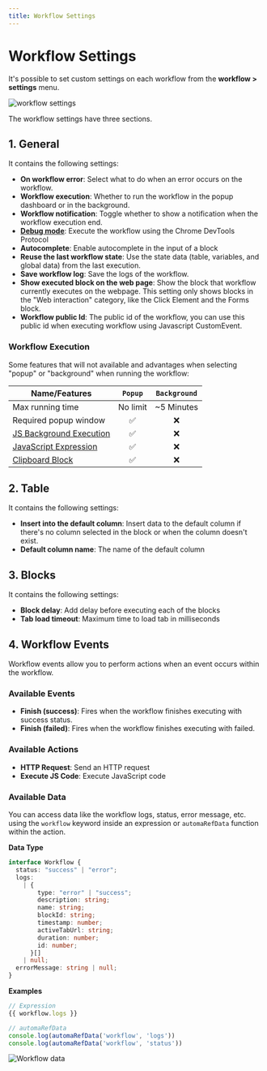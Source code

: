 ```yaml
---
title: Workflow Settings
---
```


# Workflow Settings

It's possible to set custom settings on each workflow from the **workflow > settings** menu.

![workflow settings](https://s3.ap-southeast-1.amazonaws.com/automa-pub/i/2024/12/02/16kj8w-0k.png)

The workflow settings have three sections.

## 1. General

It contains the following settings:
- **On workflow error**: Select what to do when an error occurs on the workflow.
- **Workflow execution**: Whether to run the workflow in the popup dashboard or in the background.
- **Workflow notification**: Toggle whether to show a notification when the workflow execution end.
- [**Debug mode**](./debug-mode.md): Execute the workflow using the Chrome DevTools Protocol
- **Autocomplete**: Enable autocomplete in the input of a block
- **Reuse the last workflow state**: Use the state data (table, variables, and global data) from the last execution.
- **Save workflow log**: Save the logs of the workflow.
- **Show executed block on the web page**: Show the block that workflow currently executes on the webpage. This setting only shows blocks in the "Web interaction" category, like the Click Element and the Forms block.
- **Workflow public Id**: The public id of the workflow, you can use this public id when executing workflow using Javascript CustomEvent.

### Workflow Execution
Some features that will not available and advantages when selecting "popup" or "background" when running the workflow:

| Name/Features | `Popup` | `Background` |
| --- | :---: | :---: |
| Max running time | No limit | ~5 Minutes |
| Required popup window | ✅ | ❌ |
| [JS Background Execution](../reference/javascript-execution-context.md#background) | ✅ | ❌ |
| [JavaScript Expression](./expressions.md#javascript-expressions) | ✅ | ❌ |
| [Clipboard Block](../blocks/clipboard.md) | ✅ | ❌ |


## 2. Table

It contains the following settings:

- **Insert into the default column**: Insert data to the default column if there's no column selected in the block or when the column doesn't exist.
- **Default column name**: The name of the default column

## 3. Blocks

It contains the following settings:

- **Block delay**: Add delay before executing each of the blocks
- **Tab load timeout**: Maximum time to load tab in milliseconds

## 4. Workflow Events

Workflow events allow you to perform actions when an event occurs within the workflow.

### Available Events
- **Finish (success)**: Fires when the workflow finishes executing with success status.
- **Finish (failed)**: Fires when the workflow finishes executing with failed.

### Available Actions
- **HTTP Request**: Send an HTTP request
- **Execute JS Code**: Execute JavaScript code

### Available Data

You can access data like the workflow logs, status, error message, etc. using the `workflow` keyword inside an expression or `automaRefData` function within the action.

**Data Type**
```ts
interface Workflow {
  status: "success" | "error";
  logs:
    | {
        type: "error" | "success";
        description: string;
        name: string;
        blockId: string;
        timestamp: number;
        activeTabUrl: string;
        duration: number;
        id: number;
      }[]
    | null;
  errorMessage: string | null;
}
```

**Examples**
```js
// Expression
{{ workflow.logs }}

// automaRefData
console.log(automaRefData('workflow', 'logs'))
console.log(automaRefData('workflow', 'status'))
```

![Workflow data](https://s3.ap-southeast-1.amazonaws.com/automa-pub/i/2024/12/03/ohxkf-et.png)